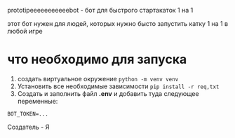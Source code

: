 prototipeeeeeeeeeeebot - бот для быстрого стартакаток 1 на 1

этот бот нужен для людей, которых нужно бысто запустить катку 1 на 1 в любой игре

# что необходимо для запуска

1. создать виртуальное окружение ```python -m venv venv```
2. Установить все необходимые зависимости ```pip install -r req,txt```
3. Создать и заполнить файл **.env** и добавить туда следующее переменные:

```BOT_TOKEN=...```

Создатель - Я